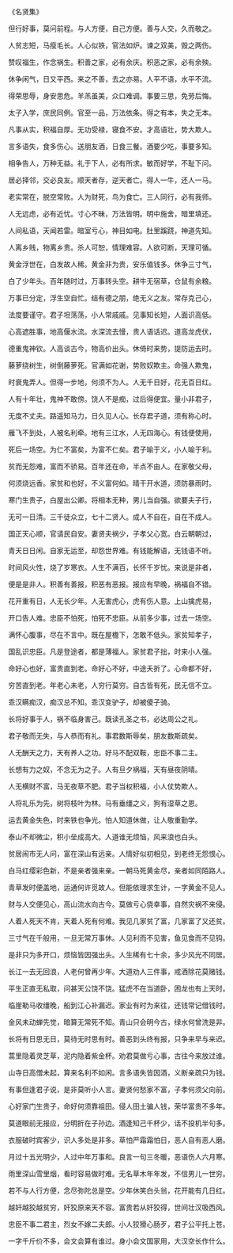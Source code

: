 《名贤集》  

但行好事，莫问前程。与人方便，自己方便。善与人交，久而敬之。  

人贫志短，马瘦毛长。人心似铁，官法如炉。谏之双美，毁之两伤。  

赞叹福生，作念祸生。积善之家，必有余庆。积恶之家，必有余殃。  

休争闲气，日又平西。来之不善，去之亦易。人平不语，水平不流。  

得荣思辱，身安思危。羊羔虽美，众口难调。事要三思，免劳后悔。  

太子入学，庶民同例。官至一品，万法依条。得之有本，失之无本。  

凡事从实，积福自厚。无功受禄，寝食不安。才高语壮，势大欺人。  

言多语失，食多伤心。送朋友酒，日食三餐。酒要少吃，事要多知。  

相争告人，万种无益。礼于下人，必有所求。敏而好学，不耻下问。  

居必择邻，交必良友。顺天者存，逆天者亡。得人一牛，还人一马。  

老实常在，脱空常败。人为财死，鸟为食亡。三人同行，必有我师。  

人无远虑，必有近忧。寸心不昧，万法皆明。明中施舍，暗里填还。  

人间私语，天闻若雷。暗室亏心，神目如电。肚里蹊跷，神道先知。  

人离乡贱，物离乡贵。杀人可恕，情理难容。人欲可断，天理可循。  

黄金浮世在，白发故人稀。黄金非为贵，安乐值钱多。休争三寸气，  

白了少年头。百年随时过，万事转头空。耕牛无宿草，仓鼠有余粮。  

万事已分定，浮生空自忙。结有德之朋，绝无义之友。常存克己心，  

法度要谨守。君子坦荡荡，小人常戚戚。见事知长短，人面识高低。  

心高遮胜事，地高偃水流。水深流去慢，贵人语话迟。道高龙虎伏，  

德重鬼神钦。人高谈古今，物高价出头。休倚时来势，提防运去时。  

藤萝绕树生，树倒藤萝死。官满如花谢，势败奴欺主。命强人欺鬼，  

时衰鬼弄人。但得一步地，何须不为人。人无千日好，花无百日红。  

人有十年壮，鬼神不敢傍。饶人不是痴，过后得便宜。量小非君子，  

无度不丈夫。路遥知马力，日久见人心。长存君子道，须有称心时。  

雁飞不到处，人被名利牵。地有三江水，人无四海心。有钱便使用，  

死后一场空。为仁不富矣，为富不仁矣。君子喻于义，小人喻于利。  

贫而无怨难，富而不骄易。百年还在命，半点不由人。在家敬父母，  

何须烧远香。家贫和也好，不义富何如。晴干开水道，须防暴雨时。  

寒门生贵子，白屋出公卿。将相本无种，男儿当自强。欲要夫子行，  

无可一日清。三千徒众立，七十二贤人。成人不自在，自在不成人。  

国正天心顺，官请民自安。妻贤夫祸少，子孝父心宽。白云朝朝过，  

青天日日闲。自家无运至，却怨世界难。有钱能解语，无钱语不听。  

时间风火性，烧了岁寒衣。人生不满百，长怀千岁忧。来说是非者，  

便是是非人。积善有善报，积恶有恶报。报应有早晚，祸福自不错。  

花开重有日，人无长少年。人无害虎心，虎有伤人意。上山擒虎易，  

开口告人难。忠臣不怕死，怕死不忠臣。从前多少事，过去一场空。  

满怀心腹事，尽在不言中。既在屋檐下，怎敢不低头。家贫知孝子，  

国乱识忠臣。凡是登途者，都是薄福人。家贫君子拙，时来小人强。  

命好心也好，富贵直到老。命好心不好，中途夭折了。心命都不好，  

穷苦直到老。年老心未老，人穷行莫穷。自古皆有死，民无信不立。  

乖汉瞒痴汉，痴汉总不知。乖汉变驴子，却被傻子骑。  

长将好事于人，祸不临身害己。既读孔圣之书，必达周公之礼。  

君子敬而无失，与人恭而有礼。事君数斯辱矣，朋友数斯疏矣。  

人无酬天之力，天有养人之功。好马不配双鞍，忠臣不事二主。  

长想有力之奴，不念无为之子。人有旦夕祸福，天有昼夜阴晴。  

人无横财不富，马无夜草不肥。君子当权积福，小人仗势欺人。  

人将礼乐为先，树将枝叶为林。马有垂缰之义，狗有湿草之恩。  

运去黄金失色，时来铁也争光。怕人知道休做，让人敬重勤学。  

泰山不却微尘，积小垒成高大。人道谁无烦恼，风来浪也白头。  

贫居闹市无人问，富在深山有远亲。人情好似初相见，到老终无怨恨心。  

白马红缨彩色新，不是亲者强来亲。一朝马死黄金尽，亲者如同陌路人。  

青草发时便盖地，运通何许觅故人。但能依理求生计，一字黄金不见人。  

财与人交便见心，高山流水向古今。莫做亏心侥幸事，自然灾祸不来侵。  

人着人死天不肯，天着人死有何难。我见几家贫了富，几家富了又还贫。  

三寸气在千般用，一旦无常万事休。人见利而不见害，鱼见食而不见钩。  

是非只为多开口，烦恼皆因强出头。人生稀有七十余，多少风光不同居。  

长江一去无回浪，人老何曾再少年。大道劝人三件事，戒酒除花莫赌钱。  

平生正直无私取，问甚天公饶不饶。猛虎不在当道卧，困龙也有上天时。  

临崖勒马收缰晚，船到江心补漏迟。家业有时为来往，还钱常记借钱时。  

金风未动蝉先觉，暗算无常死不知。青山只会明今古，绿水何曾洗是非。  

长将有日思无日，莫待无时思有时。善恶到头终有报，只争来早与来迟。  

蒿里隐着灵芝草，泥内隐着紫金杯。劝君莫做亏心事，古往今来放过谁。  

山寺日高僧未起，算来名利不如闲。言多语失皆因酒，义断亲疏只为钱。  

有事但逢君子说，是非莫听小人言。妻贤何愁家不富，子孝何须父向前。  

心好家门生贵子，命好何须靠祖田。侵人田土骗人钱，荣华富贵不多年。  

莫道眼前无报应，分明折在子孙边。酒逢知己千杯少，话不投机半句多。  

衣服破时宾客少，识人多处是非多。草怕严霜霜怕日，恶人自有恶人磨。  

月过十五光明少，人过中年万事和。良言一句三冬暖，恶语伤人六月寒。  

雨里深山雪里烟，看时容易做时难。无名草木年年发，不信男儿一世穷。  

若不与人行方便，念尽弥陀总是空。少年休笑白头翁，花开能有几日红。  

越奸越狡越贫穷，奸狡原来天不容。富贵若从奸狡得，世间壮汉吸西风。  

忠臣不事二君主，烈女不嫁二夫郎。小人狡猾心肠歹，君子公平托上苍。  

一字千斤价不多，会文会算有谁过。身小会文国家用，大汉空长作什么。  
